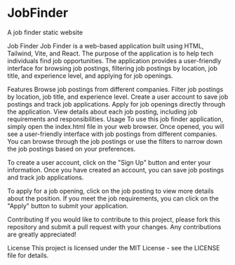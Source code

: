# JobFinder
A job finder static website


Job Finder
Job Finder is a web-based application built using HTML, Tailwind, Vite, and React. The purpose of the application is to help tech individuals find job opportunities. The application provides a user-friendly interface for browsing job postings, filtering job postings by location, job title, and experience level, and applying for job openings.

Features
Browse job postings from different companies.
Filter job postings by location, job title, and experience level.
Create a user account to save job postings and track job applications.
Apply for job openings directly through the application.
View details about each job posting, including job requirements and responsibilities.
Usage
To use this job finder application, simply open the index.html file in your web browser. Once opened, you will see a user-friendly interface with job postings from different companies. You can browse through the job postings or use the filters to narrow down the job postings based on your preferences.

To create a user account, click on the "Sign Up" button and enter your information. Once you have created an account, you can save job postings and track job applications.

To apply for a job opening, click on the job posting to view more details about the position. If you meet the job requirements, you can click on the "Apply" button to submit your application.

Contributing
If you would like to contribute to this project, please fork this repository and submit a pull request with your changes. Any contributions are greatly appreciated!

License
This project is licensed under the MIT License - see the LICENSE file for details.
